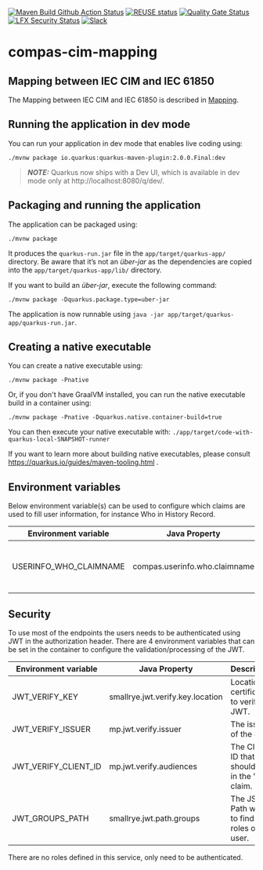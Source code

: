 <!--
SPDX-FileCopyrightText: 2021 Alliander N.V.

SPDX-License-Identifier: Apache-2.0
-->

[![Maven Build Github Action Status](<https://img.shields.io/github/workflow/status/com-pas/compas-cim-mapping/Maven%20Build?logo=GitHub>)](https://github.com/com-pas/compas-cim-mapping/actions?query=workflow%3A%22Maven+Build%22)
[![REUSE status](https://api.reuse.software/badge/github.com/com-pas/compas-cim-mapping)](https://api.reuse.software/info/github.com/com-pas/compas-cim-mapping)
[![Quality Gate Status](https://sonarcloud.io/api/project_badges/measure?project=com-pas_compas-cim-mapping&metric=alert_status)](https://sonarcloud.io/dashboard?id=com-pas_compas-cim-mapping)
[![LFX Security Status](https://img.shields.io/badge/dynamic/json?color=orange&label=LFX%20Security%20Tool&query=issues%5B%3F%28%40%5B%27repository-name%27%5D%20%3D%3D%20%27compas-cim-mapping%27%29%5D%5B%27high-open-issues%27%5D&suffix=%20High%20open%20issues&url=https%3A%2F%2Fapi.security.lfx.linuxfoundation.org%2Fv1%2Fproject%2Fe8b6fdf9-2686-44c5-bbaa-6965d04ad3e1%2Fissues)](https://security.lfx.linuxfoundation.org/#/e8b6fdf9-2686-44c5-bbaa-6965d04ad3e1/issues)
[![Slack](https://raw.githubusercontent.com/com-pas/compas-architecture/master/public/LFEnergy-slack.svg)](http://lfenergy.slack.com/)

# compas-cim-mapping

## Mapping between IEC CIM and IEC 61850

The Mapping between IEC CIM and IEC 61850 is described in [Mapping](MAPPING.md).

## Running the application in dev mode

You can run your application in dev mode that enables live coding using:

```shell script
./mvnw package io.quarkus:quarkus-maven-plugin:2.0.0.Final:dev
```

> **_NOTE:_**  Quarkus now ships with a Dev UI, which is available in dev mode only at http://localhost:8080/q/dev/.

## Packaging and running the application

The application can be packaged using:

```shell script
./mvnw package
```

It produces the `quarkus-run.jar` file in the `app/target/quarkus-app/` directory. Be aware that it’s not an _über-jar_ as
the dependencies are copied into the `app/target/quarkus-app/lib/` directory.

If you want to build an _über-jar_, execute the following command:

```shell script
./mvnw package -Dquarkus.package.type=uber-jar
```

The application is now runnable using `java -jar app/target/quarkus-app/quarkus-run.jar`.

## Creating a native executable

You can create a native executable using:

```shell script
./mvnw package -Pnative
```

Or, if you don't have GraalVM installed, you can run the native executable build in a container using:

```shell script
./mvnw package -Pnative -Dquarkus.native.container-build=true
```

You can then execute your native executable with: `./app/target/code-with-quarkus-local-SNAPSHOT-runner`

If you want to learn more about building native executables, please consult https://quarkus.io/guides/maven-tooling.html
.

## Environment variables

Below environment variable(s) can be used to configure which claims are used to fill user information, for instance Who
in History Record.

| Environment variable             | Java Property                  | Description                                   | Example          |
| -------------------------------- | ------------------------------ | --------------------------------------------- | ---------------- |
| USERINFO_WHO_CLAIMNAME           | compas.userinfo.who.claimname  | The Name of the user use in the WHo History.  | name             |

## Security

To use most of the endpoints the users needs to be authenticated using JWT in the authorization header. There are 4
environment variables that can be set in the container to configure the validation/processing of the JWT.

| Environment variable             | Java Property                    | Description                                        | Example                                                                |
| -------------------------------- | -------------------------------- | -------------------------------------------------- | ---------------------------------------------------------------------- |
| JWT_VERIFY_KEY                   | smallrye.jwt.verify.key.location | Location of certificates to verify the JWT.        | http://localhost:8089/auth/realms/compas/protocol/openid-connect/certs |
| JWT_VERIFY_ISSUER                | mp.jwt.verify.issuer             | The issuer of the JWT.                             | http://localhost:8089/auth/realms/compas                               |
| JWT_VERIFY_CLIENT_ID             | mp.jwt.verify.audiences          | The Client ID that should be in the "aud" claim.   | cim-mapping                                                            |
| JWT_GROUPS_PATH                  | smallrye.jwt.path.groups         | The JSON Path where to find the roles of the user. | resource_access/cim-mapping/roles                                      |

There are no roles defined in this service, only need to be authenticated.
